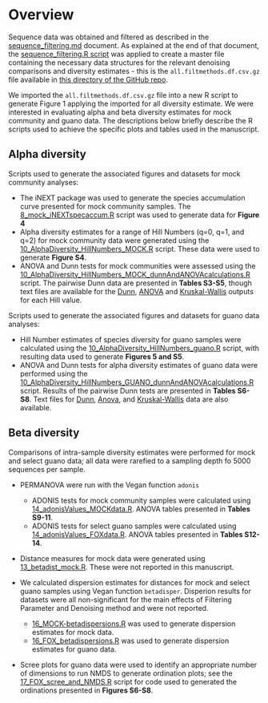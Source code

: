 # Overview
Sequence data was obtained and filtered as described in the [sequence_filtering.md](https://github.com/devonorourke/tidybug/blob/master/docs/sequence_filtering.md) document. As explained at the end of that document, the [sequence_filtering.R script](https://github.com/devonorourke/tidybug/blob/master/scripts/R_scripts/1_sequence_filtering.R) was applied to create a master file containing the necessary data structures for the relevant denoising comparisons and diversity estimates - this is the `all.filtmethods.df.csv.gz` file available in [this directory of the GitHub repo](https://github.com/devonorourke/tidybug/raw/master/data/text_tables). 

We imported the `all.filtmethods.df.csv.gz` file into a new R script to generate Figure 1
applying the  imported for all diversity estimate. We were interested in evaluating alpha and beta diversity estimates for mock community and guano data. The descriptions below briefly describe the R scripts used to achieve the specific plots and tables used in the manuscript.

## Alpha diversity
Scripts used to generate the associated figures and datasets for mock community analyses:
- The iNEXT package was used to generate the species accumulation curve presented for mock community samples. The [8_mock_iNEXTspecaccum.R](https://github.com/devonorourke/tidybug/blob/master/scripts/R_scripts/8_mock_iNEXTspecaccum.R) script was used to generate data for **Figure 4**
- Alpha diversity estimates for a range of Hill Numbers (q=0, q=1, and q=2) for mock community data were generated using the [10_AlphaDiversity_HillNumbers_MOCK.R](https://github.com/devonorourke/tidybug/blob/master/scripts/R_scripts/10_AlphaDiversity_HillNumbers_MOCK.R) script. These data were used to generate **Figure S4**.
- ANOVA and Dunn tests for mock communities were assessed using the [10_AlphaDiversity_HillNumbers_MOCK_dunnAndANOVAcalculations.R](https://github.com/devonorourke/tidybug/blob/master/scripts/R_scripts/10_HillNumbers_guano_AnovaAndDunn.R) script. The pairwise Dunn data are presented in **Tables S3-S5**, though text files are available for the [Dunn](https://github.com/devonorourke/tidybug/tree/master/data/text_tables/dunn_mock), [ANOVA](https://github.com/devonorourke/tidybug/tree/master/data/text_tables/anova_mock) and [Kruskal-Wallis](https://github.com/devonorourke/tidybug/tree/master/data/text_tables/kw_mock) outputs for each Hill value.

Scripts used to generate the associated figures and datasets for guano data analyses:
- Hill Number estimates of species diversity for guano samples were calculated using the [10_AlphaDiversity_HillNumbers_guano.R](https://github.com/devonorourke/tidybug/blob/master/scripts/R_scripts/10_AlphaDiversity_HillNumbers_guano.R) script, with resulting data used to generate **Figures 5 and S5**.
- ANOVA and Dunn tests for alpha diversity estimates of guano data were performed using the [10_AlphaDiversity_HillNumbers_GUANO_dunnAndANOVAcalculations.R](https://github.com/devonorourke/tidybug/blob/master/scripts/R_scripts/10_AlphaDiversity_HillNumbers_GUANO_dunnAndANOVAcalculations.R) script. Results of the pairwise Dunn tests are presented in **Tables S6-S8**. Text files for [Dunn](https://github.com/devonorourke/tidybug/tree/master/data/text_tables/dunn_guano), [Anova](https://github.com/devonorourke/tidybug/tree/master/data/text_tables/anova_guano), and [Kruskal-Wallis](https://github.com/devonorourke/tidybug/tree/master/data/text_tables/kw_guano) data are also available.

## Beta diversity
Comparisons of intra-sample diversity estimates were performed for mock and select guano data; all data were rarefied to a sampling depth fo 5000 sequences per sample.
- PERMANOVA were run with the Vegan function `adonis`
  - ADONIS tests for mock community samples were calculated using [14_adonisValues_MOCKdata.R](https://github.com/devonorourke/tidybug/blob/master/scripts/R_scripts/14_adonisValues_MOCKdata.R). ANOVA tables presented in **Tables S9-11**.
  - ADONIS tests for select guano samples were calculated using [14_adonisValues_FOXdata.R](https://github.com/devonorourke/tidybug/blob/master/scripts/R_scripts/14_adonisValues_FOXdata.R). ANOVA tables presented in **Tables S12-14**.
- Distance measures for mock data were generated using [13_betadist_mock.R](https://github.com/devonorourke/tidybug/blob/master/scripts/R_scripts/13_betadist_mock.R). These were not reported in this manuscript.

- We calculated dispersion estimates for distances for mock and select guano samples using Vegan function `betadisper`.
Disperion results for datasets were all non-significant for the main effects of Filtering Parameter and Denoising method and were not reported.
  - [16_MOCK-betadispersions.R](https://github.com/devonorourke/tidybug/blob/master/scripts/R_scripts/16_MOCK-betadispersions.R) was used to generate dispersion estimates for mock data.
  - [16_FOX_betadispersions.R](https://github.com/devonorourke/tidybug/blob/master/scripts/R_scripts/16_FOX_betadispersions.R) was used to generate dispersion estimates for guano data.
- Scree plots for guano data were used to identify an appropriate number of dimensions to run NMDS to generate ordination plots; see the [17_FOX_scree_and_NMDS.R](https://github.com/devonorourke/tidybug/blob/master/scripts/R_scripts/17_FOX_scree_and_NMDS.R) script for code used to generated the ordinations presented in **Figures S6-S8**.
